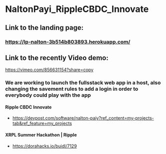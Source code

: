 # NaltonPayi_RippleCBDC_Innovate

## Link to the landing page:
### https://lp-nalton-3b514b803893.herokuapp.com/

## Link to the recently Video demo:
https://vimeo.com/856631154?share=copy

### We are working to launch the fullsstack web app in a host, also changing the savement rules to add a login in order to everybody could play with the app
#### Ripple CBDC Innovate
- https://devpost.com/software/nalton-paiy?ref_content=my-projects-tab&ref_feature=my_projects
#### XRPL Summer Hackathon | Ripple
- https://dorahacks.io/buidl/7129
